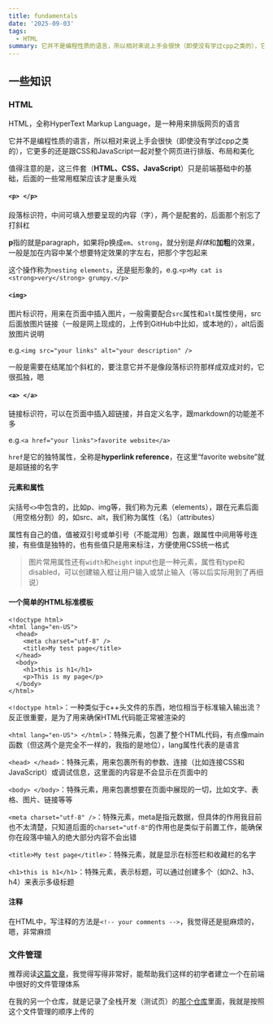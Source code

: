 ```yaml
---
title: fundamentals
date: '2025-09-03'
tags:
  - HTML
summary: 它并不是编程性质的语言，所以相对来说上手会很快（即使没有学过cpp之类的），它更多的还是跟CSS和JavaScript一起对整个网页进行排版、布局和美化
---
```

## 一些知识
### HTML
HTML，全称HyperText Markup Language，是一种用来排版网页的语言

它并不是编程性质的语言，所以相对来说上手会很快（即使没有学过cpp之类的），它更多的还是跟CSS和JavaScript一起对整个网页进行排版、布局和美化

值得注意的是，这三件套（**HTML、CSS、JavaScript**）只是前端基础中的基础，后面的一些常用框架应该才是重头戏

#### `<p> </p>`
段落标识符，中间可填入想要呈现的内容（字），两个是配套的，后面那个别忘了打斜杠

**p**指的就是paragraph，如果将p换成`em`、`strong`，就分别是*斜体*和**加粗**的效果，一般是加在内容中某个想要特定效果的字左右，把那个字包起来

这个操作称为`nesting elements`，还是挺形象的，e.g.`<p>My cat is <strong>very</strong> grumpy.</p>`

#### `<img>`
图片标识符，用来在页面中插入图片，一般需要配合`src`属性和`alt`属性使用，src后面放图片链接（一般是网上现成的，上传到GitHub中比如，或本地的），alt后面放图片说明

e.g.`<img src="your links" alt="your description" />`

一般是需要在结尾加个斜杠的，要注意它并不是像段落标识符那样成双成对的，它很孤独，嗯

#### `<a> </a>`
链接标识符，可以在页面中插入超链接，并自定义名字，跟markdown的功能差不多

e.g.`<a href="your links">favorite website</a>`

`href`是它的独特属性，全称是**hyperlink reference**，在这里“favorite website”就是超链接的名字

#### 元素和属性
尖括号`<>`中包含的，比如p、img等，我们称为元素（elements），跟在元素后面（用空格分割）的，如src、alt，我们称为属性（名）（attributes）

属性有自己的值，值被双引号或单引号（不能混用）包裹，跟属性中间用等号连接，有些值是独特的，也有些值只是用来标注，方便使用CSS统一格式

>图片常用属性还有`width`和`height`
>input也是一种元素，属性有type和disabled，可以创建输入框让用户输入或禁止输入（等以后实际用到了再细说）

#### 一个简单的HTML标准模板

    <!doctype html>
    <html lang="en-US">
      <head>
        <meta charset="utf-8" />
        <title>My test page</title>
      </head>
      <body>
        <h1>this is h1</h1>
        <p>This is my page</p>
      </body>
    </html>

`<!doctype html>`：一种类似于c++头文件的东西，地位相当于标准输入输出流？反正很重要，是为了用来确保HTML代码能正常被渲染的

`<html lang="en-US"> </html>`：特殊元素，包裹了整个HTML代码，有点像main函数（但这两个是完全不一样的，我指的是地位），lang属性代表的是语言

`<head> </head>`：特殊元素，用来包裹所有的参数、连接（比如连接CSS和JavaScript）或调试信息，这里面的内容是不会显示在页面中的

`<body> </body>`：特殊元素，用来包裹想要在页面中展现的一切，比如文字、表格、图片、链接等等

`<meta charset="utf-8" />`：特殊元素，meta是指元数据，但具体的作用我目前也不太清楚，只知道后面的`charset="utf-8"`的作用也是类似于前置工作，能确保你在段落中输入的绝大部分内容不会出错

`<title>My test page</title>`：特殊元素，就是显示在标签栏和收藏栏的名字

`<h1>this is h1</h1>`：特殊元素，表示标题，可以通过创建多个（如h2、h3、h4）来表示多级标题

#### 注释
在HTML中，写注释的方法是`<!-- your comments -->`，我觉得还是挺麻烦的，嗯，非常麻烦

### 文件管理
推荐阅读[这篇文章](https://developer.mozilla.org/en-US/docs/Learn/Getting_started_with_the_web/Dealing_with_files)，我觉得写得非常好，能帮助我们这样的初学者建立一个在前端中很好的文件管理体系

在我的另一个仓库，就是记录了全栈开发（测试页）的[那个仓库](https://github.com/EthanQC/my-test-page-website)里面，我就是按照这个文件管理的顺序上传的
